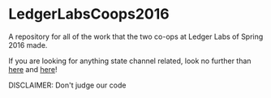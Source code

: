 # LedgerLabsCoops2016
A repository for all of the work that the two co-ops at Ledger Labs of Spring 2016 made.

If you are looking for anything state channel related, look no further than [here](https://github.com/ledgerlabs/toy-state-channels) and [here](https://github.com/ledgerlabs/state-channels)!

DISCLAIMER: Don't judge our code
